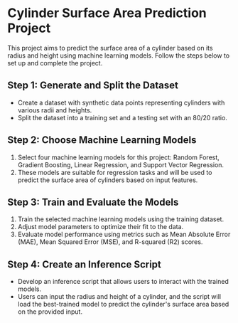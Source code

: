 
# Cylinder Surface Area Prediction Project

This project aims to predict the surface area of a cylinder based on its radius and height using machine learning models. Follow the steps below to set up and complete the project.

## Step 1: Generate and Split the Dataset

- Create a dataset with synthetic data points representing cylinders with various radii and heights.
- Split the dataset into a training set and a testing set with an 80/20 ratio.

## Step 2: Choose Machine Learning Models

1. Select four machine learning models for this project: Random Forest, Gradient Boosting, Linear Regression, and Support Vector Regression.
2. These models are suitable for regression tasks and will be used to predict the surface area of cylinders based on input features.

## Step 3: Train and Evaluate the Models

1. Train the selected machine learning models using the training dataset.
2. Adjust model parameters to optimize their fit to the data.
3. Evaluate model performance using metrics such as Mean Absolute Error (MAE), Mean Squared Error (MSE), and R-squared (R2) scores.

## Step 4: Create an Inference Script

- Develop an inference script that allows users to interact with the trained models.
- Users can input the radius and height of a cylinder, and the script will load the best-trained model to predict the cylinder's surface area based on the provided input.


